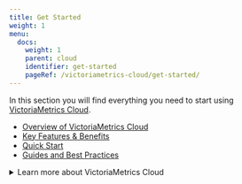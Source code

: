 ```yaml
---
title: Get Started
weight: 1
menu:
  docs:
    weight: 1
    parent: cloud
    identifier: get-started
    pageRef: /victoriametrics-cloud/get-started/
---
```

In this section you will find everything you need to start using [VictoriaMetrics Cloud](https://console.victoriametrics.cloud/signUp?utm_source=website&utm_campaign=docs_vm_get_started).

* [Overview of VictoriaMetrics Cloud](https://docs.victoriametrics.com/victoriametrics-cloud/get-started/overview/)
* [Key Features & Benefits](https://docs.victoriametrics.com/victoriametrics-cloud/get-started/features/)
* [Quick Start](https://docs.victoriametrics.com/victoriametrics-cloud/get-started/quickstart/)
* [Guides and Best Practices](https://docs.victoriametrics.com/victoriametrics-cloud/get-started/guides/)

<details>
<summary>Learn more about VictoriaMetrics Cloud</summary>

* [VictoriaMetrics Cloud announcement](https://victoriametrics.com/blog/introduction-to-managed-monitoring/)
* [Pricing comparison for Managed Prometheus](https://victoriametrics.com/blog/managed-prometheus-pricing/)
* [Monitoring Proxmox VE via VictoriaMetrics Cloud and vmagent](https://victoriametrics.com/blog/proxmox-monitoring-with-dbaas/)
</details>
